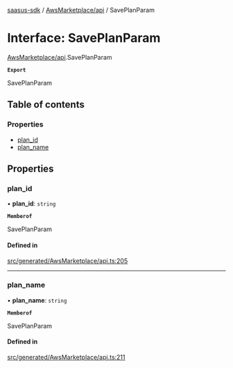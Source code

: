 [saasus-sdk](../README.md) / [AwsMarketplace/api](../modules/AwsMarketplace_api.md) / SavePlanParam

# Interface: SavePlanParam

[AwsMarketplace/api](../modules/AwsMarketplace_api.md).SavePlanParam

**`Export`**

SavePlanParam

## Table of contents

### Properties

- [plan\_id](AwsMarketplace_api.SavePlanParam.md#plan_id)
- [plan\_name](AwsMarketplace_api.SavePlanParam.md#plan_name)

## Properties

### plan\_id

• **plan\_id**: `string`

**`Memberof`**

SavePlanParam

#### Defined in

[src/generated/AwsMarketplace/api.ts:205](https://github.com/saasus-platform/saasus-sdk-javascript/blob/55abc15/src/generated/AwsMarketplace/api.ts#L205)

___

### plan\_name

• **plan\_name**: `string`

**`Memberof`**

SavePlanParam

#### Defined in

[src/generated/AwsMarketplace/api.ts:211](https://github.com/saasus-platform/saasus-sdk-javascript/blob/55abc15/src/generated/AwsMarketplace/api.ts#L211)
